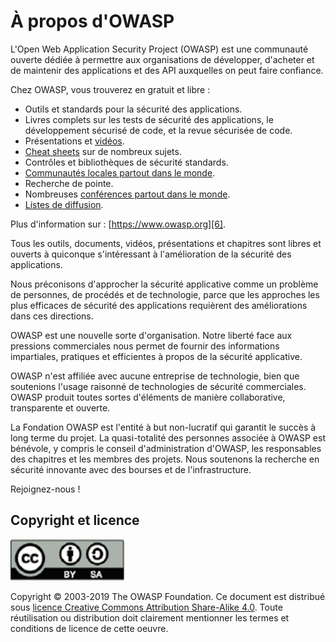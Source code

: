 # À propos d'OWASP

L'Open Web Application Security Project (OWASP) est une communauté ouverte
dédiée à permettre aux organisations de développer, d'acheter et de maintenir
des applications et des API auxquelles on peut faire confiance.

Chez OWASP, vous trouverez en gratuit et libre :

* Outils et standards pour la sécurité des applications.
* Livres complets sur les tests de sécurité des applications, le développement
  sécurisé de code, et la revue sécurisée de code.
* Présentations et [vidéos][1].
* [Cheat sheets][2] sur de nombreux sujets.
* Contrôles et bibliothèques de sécurité standards.
* [Communautés locales partout dans le monde][3].
* Recherche de pointe.
* Nombreuses [conférences partout dans le monde][4].
* [Listes de diffusion][5].

Plus d'information sur : [https://www.owasp.org][6].

Tous les outils, documents, vidéos, présentations et chapitres sont libres et
ouverts à quiconque s'intéressant à l'amélioration de la sécurité des
applications.

Nous préconisons d'approcher la sécurité applicative comme un problème de
personnes, de procédés et de technologie, parce que les approches les plus
efficaces de sécurité des applications requièrent des améliorations dans ces
directions.

OWASP est une nouvelle sorte d'organisation. Notre liberté face aux pressions
commerciales nous permet de fournir des informations impartiales, pratiques
et efficientes à propos de la sécurité applicative.

OWASP n'est affiliée avec aucune entreprise de technologie, bien que soutenions
l'usage raisonné de technologies de sécurité commerciales. OWASP produit toutes
sortes d'éléments de manière collaborative, transparente et ouverte.

La Fondation OWASP est l'entité à but non-lucratif qui garantit le succès à
long terme du projet. La quasi-totalité des personnes associée à OWASP est
bénévole, y compris le conseil d'administration d'OWASP, les responsables des
chapitres et les membres des projets. Nous soutenons la recherche en sécurité
innovante avec des bourses et de l'infrastructure.

Rejoignez-nous !

## Copyright et licence

![license](images/license.png)

Copyright © 2003-2019 The OWASP Foundation. Ce document est distribué sous
[licence Creative Commons Attribution Share-Alike 4.0][7]. Toute réutilisation
ou distribution doit clairement mentionner les termes et conditions de licence
de cette oeuvre.

[1]: https://www.youtube.com/user/OWASPGLOBAL
[2]: https://www.owasp.org/index.php/OWASP_Cheat_Sheet_Series
[3]: https://www.owasp.org/index.php/OWASP_Chapter
[4]: https://www.owasp.org/index.php/Category:OWASP_AppSec_Conference
[5]: https://lists.owasp.org/mailman/listinfo
[6]: https://www.owasp.org
[7]: http://creativecommons.org/licenses/by-sa/4.0/

